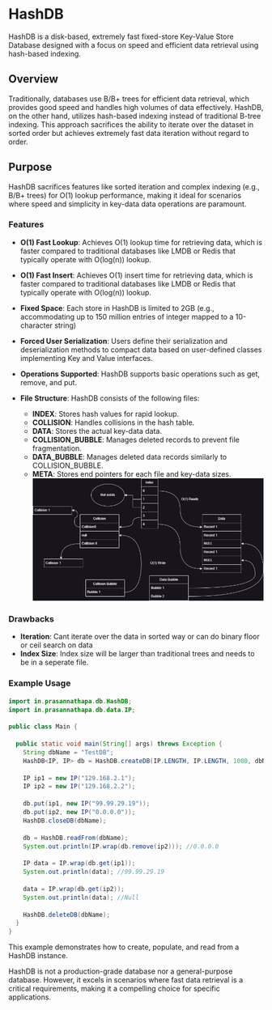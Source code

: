 # HashDB

HashDB is a disk-based, extremely fast fixed-store Key-Value Store Database designed with a focus on speed and efficient data retrieval using hash-based indexing.

## Overview

Traditionally, databases use B/B+ trees for efficient data retrieval, which provides good speed and handles high volumes of data effectively. HashDB, on the other hand, utilizes hash-based indexing instead of traditional B-tree indexing. This approach sacrifices the ability to iterate over the dataset in sorted order but achieves extremely fast data iteration without regard to order.

## Purpose

HashDB sacrifices features like sorted iteration and complex indexing (e.g., B/B+ trees) for O(1) lookup performance, making it ideal for scenarios where speed and simplicity in key-data data operations are paramount.

### Features

- **O(1) Fast Lookup**: Achieves O(1) lookup time for retrieving data, which is faster compared to traditional databases like LMDB or Redis that typically operate with O(log(n)) lookup.
-  **O(1) Fast Insert**: Achieves O(1) insert time for retrieving data, which is faster compared to traditional databases like LMDB or Redis that typically operate with O(log(n)) lookup.
- **Fixed Space**: Each store in HashDB is limited to 2GB (e.g., accommodating up to 150 million entries of integer mapped to a 10-character string)
- **Forced User Serialization**: Users define their serialization and deserialization methods to compact data based on user-defined classes implementing Key and Value interfaces.
- **Operations Supported**: HashDB supports basic operations such as get, remove, and put.

- **File Structure**: HashDB consists of the following files:
  - **INDEX**: Stores hash values for rapid lookup.
  - **COLLISION**: Handles collisions in the hash table.
  - **DATA**: Stores the actual key-data data.
  - **COLLISION_BUBBLE**: Manages deleted records to prevent file fragmentation.
  - **DATA_BUBBLE**: Manages deleted data records similarly to COLLISION_BUBBLE.
  - **META**: Stores end pointers for each file and key-data sizes.
![DB Structure](https://github.com/prasannathapa/HashDB/blob/main/doc/structure.png?raw=true)

### Drawbacks
- **Iteration**: Cant iterate over the data in sorted way or can do binary floor or ceil search on data
- **Index Size**: Index size will be larger than traditional trees and needs to be in a seperate file.


### Example Usage

```java
import in.prasannathapa.db.HashDB;
import in.prasannathapa.db.data.IP;

public class Main {

  public static void main(String[] args) throws Exception {
    String dbName = "TestDB";
    HashDB<IP, IP> db = HashDB.createDB(IP.LENGTH, IP.LENGTH, 1000, dbName);

    IP ip1 = new IP("129.168.2.1");
    IP ip2 = new IP("129.168.2.2");

    db.put(ip1, new IP("99.99.29.19"));
    db.put(ip2, new IP("0.0.0.0"));
    HashDB.closeDB(dbName);

    db = HashDB.readFrom(dbName);
    System.out.println(IP.wrap(db.remove(ip2))); //0.0.0.0

    IP data = IP.wrap(db.get(ip1));
    System.out.println(data); //99.99.29.19

    data = IP.wrap(db.get(ip2));
    System.out.println(data); //Null

    HashDB.deleteDB(dbName);
  }
}
```

This example demonstrates how to create, populate, and read from a HashDB instance.

HashDB is not a production-grade database nor a general-purpose database. However, it excels in scenarios where fast data retrieval is a critical requirements, making it a compelling choice for specific applications.
